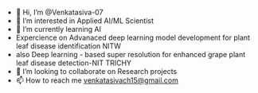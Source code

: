 - 👋 Hi, I’m @Venkatasiva-07
- 👀 I’m interested in Applied AI/ML Scientist
- 🌱 I’m currently learning AI
-  Expercience on Advanaced deep learning model development for plant leaf disease identification NITW
-  also Deep learning - based super resolution for enhanced grape plant leaf disease detection-NIT TRICHY
- 💞️ I’m looking to collaborate on Research projects
- 📫 How to reach me venkatasivach15@gmail.com

<!---
Venkatasiva-07/Venkatasiva-07 is a ✨ special ✨ repository because its `README.md` (this file) appears on your GitHub profile.
You can click the Preview link to take a look at your changes.
--->
